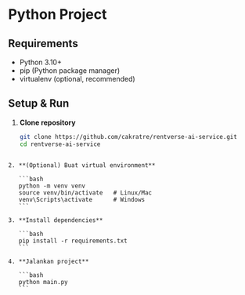 # Python Project

## Requirements
- Python 3.10+
- pip (Python package manager)
- virtualenv (optional, recommended)

## Setup & Run

1. **Clone repository**
   ```bash
   git clone https://github.com/cakratre/rentverse-ai-service.git
   cd rentverse-ai-service
````

2. **(Optional) Buat virtual environment**

   ```bash
   python -m venv venv
   source venv/bin/activate   # Linux/Mac
   venv\Scripts\activate      # Windows
   ```

3. **Install dependencies**

   ```bash
   pip install -r requirements.txt
   ```

4. **Jalankan project**

   ```bash
   python main.py
   ```
